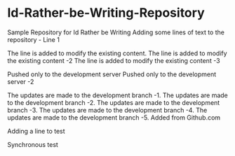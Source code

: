 # Id-Rather-be-Writing-Repository
Sample Repository for Id Rather be Writing
Adding some lines of text to the repository - Line 1


The line is added to modify the existing content.
The line is added to modify the existing content -2
The line is added to modify the existing content -3

Pushed only to the development server
Pushed only to the development server -2

The updates are made to the development branch -1.
The updates are made to the development branch -2.
The updates are made to the development branch -3.
The updates are made to the development branch -4.
The updates are made to the development branch -5. Added from Github.com

Adding a line to test

Synchronous test
